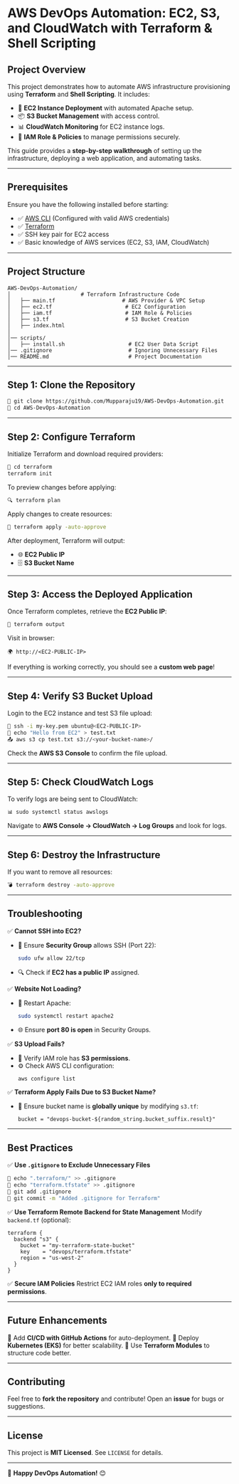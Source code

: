 # **AWS DevOps Automation: EC2, S3, and CloudWatch with Terraform & Shell Scripting**

## **Project Overview**
This project demonstrates how to automate AWS infrastructure provisioning using **Terraform** and **Shell Scripting**. It includes:
- 🚀 **EC2 Instance Deployment** with automated Apache setup.
- 📦 **S3 Bucket Management** with access control.
- 📊 **CloudWatch Monitoring** for EC2 instance logs.
- 🔐 **IAM Role & Policies** to manage permissions securely.

This guide provides a **step-by-step walkthrough** of setting up the infrastructure, deploying a web application, and automating tasks.

---

## **Prerequisites**
Ensure you have the following installed before starting:
- ✅ [AWS CLI](https://aws.amazon.com/cli/) (Configured with valid AWS credentials)
- ✅ [Terraform](https://developer.hashicorp.com/terraform/downloads)
- ✅ SSH key pair for EC2 access
- ✅ Basic knowledge of AWS services (EC2, S3, IAM, CloudWatch)

---

## **Project Structure**
```
AWS-DevOps-Automation/
│                      # Terraform Infrastructure Code
│   ├── main.tf                     # AWS Provider & VPC Setup
│   ├── ec2.tf                       # EC2 Configuration
│   ├── iam.tf                       # IAM Role & Policies
│   ├── s3.tf                        # S3 Bucket Creation
│   ├── index.html                
│                   
│── scripts/
│   ├── install.sh                    # EC2 User Data Script
│── .gitignore                        # Ignoring Unnecessary Files
│── README.md                         # Project Documentation
```

---

## **Step 1: Clone the Repository**
```bash
🐙 git clone https://github.com/Mupparaju19/AWS-DevOps-Automation.git
📂 cd AWS-DevOps-Automation
```

---

## **Step 2: Configure Terraform**
Initialize Terraform and download required providers:
```bash
🔧 cd terraform
terraform init
```

To preview changes before applying:
```bash
🔍 terraform plan
```

Apply changes to create resources:
```bash
🚀 terraform apply -auto-approve
```

After deployment, Terraform will output:
- 🌐 **EC2 Public IP**
- 🗄️ **S3 Bucket Name**

---

## **Step 3: Access the Deployed Application**
Once Terraform completes, retrieve the **EC2 Public IP**:
```bash
📡 terraform output
```
Visit in browser:
```
🌍 http://<EC2-PUBLIC-IP>
```
If everything is working correctly, you should see a **custom web page**!

---

## **Step 4: Verify S3 Bucket Upload**
Login to the EC2 instance and test S3 file upload:
```bash
🔑 ssh -i my-key.pem ubuntu@<EC2-PUBLIC-IP>
📝 echo "Hello from EC2" > test.txt
📤 aws s3 cp test.txt s3://<your-bucket-name>/
```
Check the **AWS S3 Console** to confirm the file upload.

---

## **Step 5: Check CloudWatch Logs**
To verify logs are being sent to CloudWatch:
```bash
📊 sudo systemctl status awslogs
```
Navigate to **AWS Console → CloudWatch → Log Groups** and look for logs.

---

## **Step 6: Destroy the Infrastructure**
If you want to remove all resources:
```bash
💣 terraform destroy -auto-approve
```

---

## **Troubleshooting**
✅ **Cannot SSH into EC2?**
- 🔐 Ensure **Security Group** allows SSH (Port 22):
  ```bash
  sudo ufw allow 22/tcp
  ```
- 🔍 Check if **EC2 has a public IP** assigned.

✅ **Website Not Loading?**
- 🔄 Restart Apache:
  ```bash
  sudo systemctl restart apache2
  ```
- 🌐 Ensure **port 80 is open** in Security Groups.

✅ **S3 Upload Fails?**
- 🔑 Verify IAM role has **S3 permissions**.
- ⚙️ Check AWS CLI configuration:
  ```bash
  aws configure list
  ```

✅ **Terraform Apply Fails Due to S3 Bucket Name?**
- 📛 Ensure bucket name is **globally unique** by modifying `s3.tf`:
  ```hcl
  bucket = "devops-bucket-${random_string.bucket_suffix.result}"
  ```

---

## **Best Practices**
✅ **Use `.gitignore` to Exclude Unnecessary Files**
```bash
📄 echo ".terraform/" >> .gitignore
📄 echo "terraform.tfstate" >> .gitignore
📌 git add .gitignore
📝 git commit -m "Added .gitignore for Terraform"
```

✅ **Use Terraform Remote Backend for State Management**
Modify `backend.tf` (optional):
```hcl
terraform {
  backend "s3" {
    bucket = "my-terraform-state-bucket"
    key    = "devops/terraform.tfstate"
    region = "us-west-2"
  }
}
```

✅ **Secure IAM Policies**
Restrict EC2 IAM roles **only to required permissions**.

---

## **Future Enhancements**
🚀 Add **CI/CD with GitHub Actions** for auto-deployment.
🚀 Deploy **Kubernetes (EKS)** for better scalability.
🚀 Use **Terraform Modules** to structure code better.

---

## **Contributing**
Feel free to **fork the repository** and contribute! Open an **issue** for bugs or suggestions.

---

## **License**
This project is **MIT Licensed**. See `LICENSE` for details.

---

🚀 **Happy DevOps Automation!** 😊


